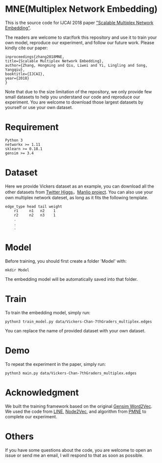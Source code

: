 # MNE(Multiplex Network Embedding)

This is the source code for IJCAI 2018 paper ["Scalable Multiplex Network Embedding"](http://www.cse.ust.hk/~yqsong/papers/2018-IJCAI-MultiplexNetworkEmbedding.pdf).

The readers are welcome to star/fork this repository and use it to train your own model, reproduce our experiment, and follow our future work. Please kindly cite our paper:
```
inproceedings{zhang2018MNE,
title={Scalable Multiplex Network Embedding},
author={Zhang, Hongming and Qiu, Liwei and Yi, Lingling and Song, Yangqiu},
booktitle={IJCAI},
year={2018}
}
```
Note that due to the size limitation of the repository, we only provide few small datasets to help you understand our code and reproduce our experiment. You are welcome to download those largest datasets by yourself or use your own dataset.

# Requirement
```
Python 3
networkx >= 1.11
sklearn >= 0.18.1
gensim >= 3.4
```
# Dataset
Here we provide Vickers dataset as an example, you can download all the other datasets from [Twitter Higgs](https://snap.stanford.edu/data/higgs-twitter.html)，[Manlio project](http://deim.urv.cat/~manlio.dedomenico/data.php).
You can also use your own multiplex network dateset, as long as it fits the following template.
```
edge_type head tail weight
    r1     n1   n2    1
    r2     n2   n3    1
    .
    .
    .
```
# Model
Before training, you should first create a folder 'Model' with:

    mkdir Model
The embedding model will be automatically saved into that folder.

# Train
To train the embedding model, simply run:
```
python3 train_model.py data/Vickers-Chan-7thGraders_multiplex.edges
```
You can replace the name of provided dataset with  your own dataset.


# Demo
To repeat the experiment in the paper, simply run:
```
python3 main.py data/Vickers-Chan-7thGraders_multiplex.edges
```


# Acknowledgment
We built the training framework based on the original [Gensim Word2Vec](https://radimrehurek.com/gensim/models/word2vec.html).
We used the code from [LINE](https://github.com/tangjianpku/LINE), [Node2Vec](https://github.com/aditya-grover/node2vec), and algorithm from [PMNE](https://arxiv.org/pdf/1709.03551.pdf) to complete our experiment.

# Others
If you have some questions about the code, you are welcome to open an issue or send me an email, I will respond to that as soon as possible.
